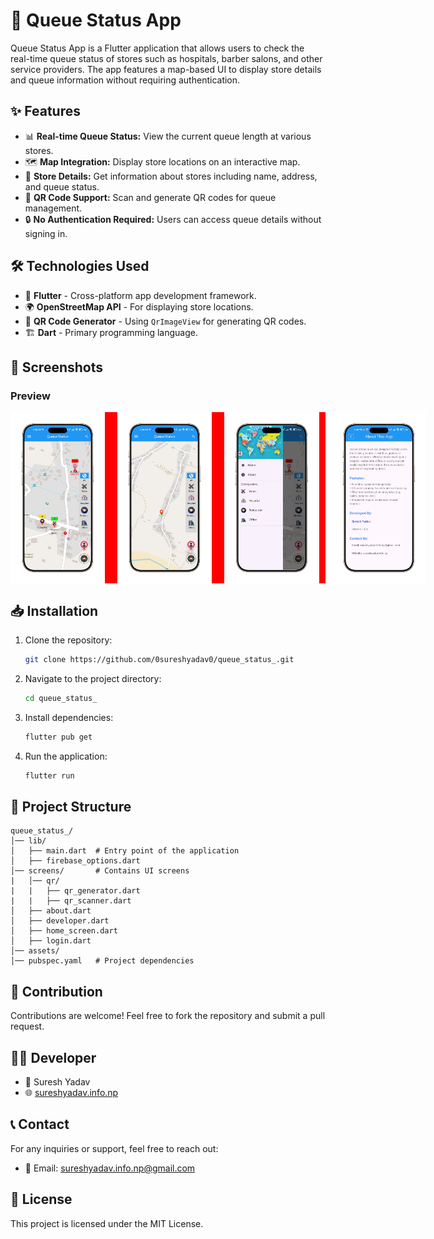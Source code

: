 # 🚀 Queue Status App

Queue Status App is a Flutter application that allows users to check the real-time queue status of stores such as hospitals, barber salons, and other service providers. The app features a map-based UI to display store details and queue information without requiring authentication.

## ✨ Features

- 📊 **Real-time Queue Status:** View the current queue length at various stores.
- 🗺️ **Map Integration:** Display store locations on an interactive map.
- 🏪 **Store Details:** Get information about stores including name, address, and queue status.
- 🔳 **QR Code Support:** Scan and generate QR codes for queue management.
- 🔒 **No Authentication Required:** Users can access queue details without signing in.

## 🛠️ Technologies Used

- 🎯 **Flutter** - Cross-platform app development framework.
- 🌍 **OpenStreetMap API** - For displaying store locations.
- 📌 **QR Code Generator** - Using `QrImageView` for generating QR codes.
- 🏗️ **Dart** - Primary programming language.

## 📱 Screenshots

### Preview

<center>
<div style="display:flex;gap:20px;background-color:red;">
<img src="https://github.com/0sureshyadav0/asstets/blob/main/image1.png?raw=true" height = "30%" width="30%">
<img src="https://github.com/0sureshyadav0/asstets/blob/main/image2.png?raw=true" height = "30%" width="30%">
<img src="https://github.com/0sureshyadav0/asstets/blob/main/image3.png?raw=true" height = "30%" width="30%">
<img src="https://github.com/0sureshyadav0/asstets/blob/main/image4.png?raw=true" height = "30%" width="30%">

   
</div>

</center>

## 📥 Installation

1. Clone the repository:
   ```sh
   git clone https://github.com/0sureshyadav0/queue_status_.git
   ```
2. Navigate to the project directory:
   ```sh
   cd queue_status_
   ```
3. Install dependencies:
   ```sh
   flutter pub get
   ```
4. Run the application:
   ```sh
   flutter run
   ```

## 📂 Project Structure

```
queue_status_/
│── lib/
│   ├── main.dart  # Entry point of the application
│   ├── firebase_options.dart
│── screens/       # Contains UI screens
|   │── qr/
|   |   ├── qr_generator.dart
|   |   ├── qr_scanner.dart
│   ├── about.dart
│   ├── developer.dart
│   ├── home_screen.dart
│   ├── login.dart
│── assets/
│── pubspec.yaml   # Project dependencies
```

## 🤝 Contribution

Contributions are welcome! Feel free to fork the repository and submit a pull request.

## 👨‍💻 Developer

- 🧑 Suresh Yadav
- 🌐 [sureshyadav.info.np](sureshyadav.info.np)

## 📞 Contact

For any inquiries or support, feel free to reach out:

- 📧 Email: [sureshyadav.info.np@gmail.com](mailto:sureshyadav.info.np@gmail.com)

## 📜 License

This project is licensed under the MIT License.
